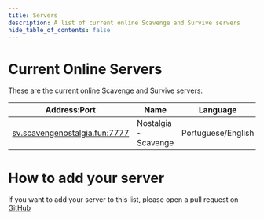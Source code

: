 ```yaml
---
title: Servers
description: A list of current online Scavenge and Survive servers
hide_table_of_contents: false
---
```


# Current Online Servers

These are the current online Scavenge and Survive servers:

| Address:Port | Name | Language | Links |
| - | - | - | - |
| [sv.scavengenostalgia.fun:7777](samp://sv.scavengenostalgia.fun:7777) | Nostalgia ~ Scavenge | Portuguese/English | [Discord](http://discord.scavengenostalgia.fun) |

# How to add your server

If you want to add your server to this list, please open a pull request on [GitHub](https://github.com/Southclaws/ScavengeSurvive/tree/master/docs)
